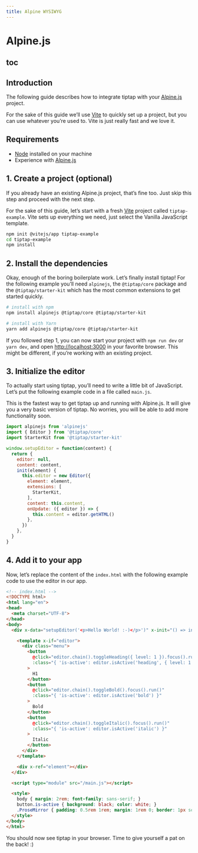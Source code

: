 ```yaml
---
title: Alpine WYSIWYG
---
```


# Alpine.js

## toc

## Introduction
The following guide describes how to integrate tiptap with your [Alpine.js](https://github.com/alpinejs/alpine) project.

For the sake of this guide we’ll use [Vite](https://vitejs.dev/) to quickly set up a project, but you can use whatever you’re used to. Vite is just really fast and we love it.

## Requirements
* [Node](https://nodejs.org/en/download/) installed on your machine
* Experience with [Alpine.js](https://github.com/alpinejs/alpine)

## 1. Create a project (optional)
If you already have an existing Alpine.js project, that’s fine too. Just skip this step and proceed with the next step.

For the sake of this guide, let’s start with a fresh [Vite](https://vitejs.dev/) project called `tiptap-example`. Vite sets up everything we need, just select the Vanilla JavaScript template.

```bash
npm init @vitejs/app tiptap-example
cd tiptap-example
npm install
```

## 2. Install the dependencies
Okay, enough of the boring boilerplate work. Let’s finally install tiptap! For the following example you’ll need `alpinejs`, the `@tiptap/core` package and the `@tiptap/starter-kit` which has the most common extensions to get started quickly.

```bash
# install with npm
npm install alpinejs @tiptap/core @tiptap/starter-kit

# install with Yarn
yarn add alpinejs @tiptap/core @tiptap/starter-kit
```

If you followed step 1, you can now start your project with `npm run dev` or `yarn dev`, and open [http://localhost:3000](http://localhost:3000) in your favorite browser. This might be different, if you’re working with an existing project.

## 3. Initialize the editor
To actually start using tiptap, you’ll need to write a little bit of JavaScript. Let’s put the following example code in a file called `main.js`.

This is the fastest way to get tiptap up and running with Alpine.js. It will give you a very basic version of tiptap. No worries, you will be able to add more functionality soon.

```js
import alpinejs from 'alpinejs'
import { Editor } from '@tiptap/core'
import StarterKit from '@tiptap/starter-kit'

window.setupEditor = function(content) {
  return {
    editor: null,
    content: content,
    init(element) {
      this.editor = new Editor({
        element: element,
        extensions: [
          StarterKit,
        ],
        content: this.content,
        onUpdate: ({ editor }) => {
          this.content = editor.getHTML()
        },
      })
    },
  }
}
```

## 4. Add it to your app
Now, let’s replace the content of the `index.html` with the following example code to use the editor in our app.

```html
<!-- index.html -->
<!DOCTYPE html>
<html lang="en">
<head>
  <meta charset="UTF-8">
</head>
<body>
  <div x-data="setupEditor('<p>Hello World! :-)</p>')" x-init="() => init($refs.element)">

    <template x-if="editor">
      <div class="menu">
        <button
          @click="editor.chain().toggleHeading({ level: 1 }).focus().run()"
          :class="{ 'is-active': editor.isActive('heading', { level: 1 }) }"
        >
          H1
        </button>
        <button
          @click="editor.chain().toggleBold().focus().run()"
          :class="{ 'is-active': editor.isActive('bold') }"
        >
          Bold
        </button>
        <button
          @click="editor.chain().toggleItalic().focus().run()"
          :class="{ 'is-active': editor.isActive('italic') }"
        >
          Italic
        </button>
      </div>
    </template>

    <div x-ref="element"></div>
  </div>

  <script type="module" src="/main.js"></script>

  <style>
    body { margin: 2rem; font-family: sans-serif; }
    button.is-active { background: black; color: white; }
    .ProseMirror { padding: 0.5rem 1rem; margin: 1rem 0; border: 1px solid #ccc; }
  </style>
</body>
</html>
```

You should now see tiptap in your browser. Time to give yourself a pat on the back! :)
